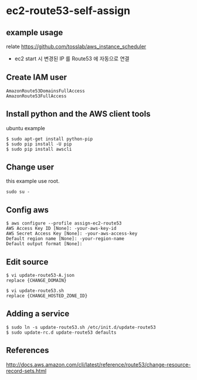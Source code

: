 # ec2-route53-self-assign


## example usage
relate https://github.com/tosslab/aws_instance_scheduler
* ec2 start 시 변경된 IP 를 Route53 에 자동으로 연결



## Create IAM user
```
AmazonRoute53DomainsFullAccess
AmazonRoute53FullAccess
```


## Install python and the AWS client tools
ubuntu example
```
$ sudo apt-get install python-pip
$ sudo pip install -U pip
$ sudo pip install awscli
```



## Change user
this example use root.
```
sudo su - 
```



## Config aws
```
$ aws configure --profile assign-ec2-route53
AWS Access Key ID [None]: -your-aws-key-id
AWS Secret Access Key [None]: -your-aws-access-key
Default region name [None]: -your-region-name
Default output format [None]:
```


## Edit source
```
$ vi update-route53-A.json
replace {CHANGE_DOMAIN} 
```
```
$ vi update-route53.sh
replace {CHANGE_HOSTED_ZONE_ID} 
```



## Adding a service
```
$ sudo ln -s update-route53.sh /etc/init.d/update-route53
$ sudo update-rc.d update-route53 defaults
```



## References
http://docs.aws.amazon.com/cli/latest/reference/route53/change-resource-record-sets.html
